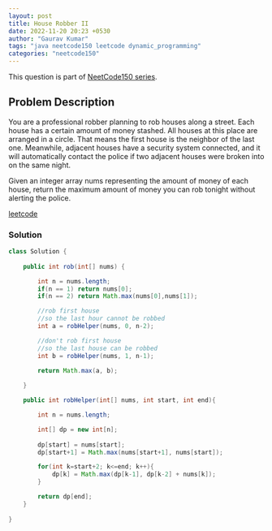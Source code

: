 ```yaml
---
layout: post
title: House Robber II
date: 2022-11-20 20:23 +0530
author: "Gaurav Kumar"
tags: "java neetcode150 leetcode dynamic_programming"
categories: "neetcode150"
---
```


This question is part of [NeetCode150 series](https://neetcode.io/practice).  

## Problem Description

You are a professional robber planning to rob houses along a street. Each house has a certain amount of money stashed. All houses at this place are arranged in a circle. That means the first house is the neighbor of the last one. Meanwhile, adjacent houses have a security system connected, and it will automatically contact the police if two adjacent houses were broken into on the same night.  

Given an integer array nums representing the amount of money of each house, return the maximum amount of money you can rob tonight without alerting the police.  

[leetcode](https://leetcode.com/problems/house-robber-ii/description/)

### Solution

```java
class Solution {
    
    public int rob(int[] nums) {

        int n = nums.length;
        if(n == 1) return nums[0];
        if(n == 2) return Math.max(nums[0],nums[1]);

        //rob first house
        //so the last hour cannot be robbed
        int a = robHelper(nums, 0, n-2);

        //don't rob first house
        //so the last house can be robbed
        int b = robHelper(nums, 1, n-1);

        return Math.max(a, b);
        
    }

    public int robHelper(int[] nums, int start, int end){

        int n = nums.length;

        int[] dp = new int[n];
        
        dp[start] = nums[start];
        dp[start+1] = Math.max(nums[start+1], nums[start]);

        for(int k=start+2; k<=end; k++){
            dp[k] = Math.max(dp[k-1], dp[k-2] + nums[k]);
        } 

        return dp[end];       
    }
    
}
```
